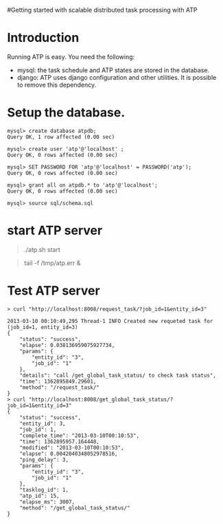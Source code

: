 #Getting started with scalable distributed task processing with ATP

# Introduction #

Running ATP is easy. You need the following:

  * mysql: the task schedule and ATP states are stored in the database.
  * django: ATP uses django configuration and other utilities. It is possible to remove this dependency.

# Setup the database. #
```
mysql> create database atpdb;
Query OK, 1 row affected (0.00 sec)

mysql> create user 'atp'@'localhost' ;
Query OK, 0 rows affected (0.00 sec)

mysql> SET PASSWORD FOR 'atp'@'localhost' = PASSWORD('atp');
Query OK, 0 rows affected (0.00 sec)

mysql> grant all on atpdb.* to 'atp'@'localhost';
Query OK, 0 rows affected (0.00 sec)

mysql> source sql/schema.sql

```

# start ATP server #
> ./atp.sh start

> tail -f /tmp/atp.err &

# Test ATP server #
```
> curl "http://localhost:8008/request_task/?job_id=1&entity_id=3"

2013-03-10 00:10:49,295 Thread-1 INFO Created new requeted task for (job_id=1, entity_id=3)
{
    "status": "success",
    "elapse": 0.038136959075927734,
    "params": {
        "entity_id": "3",
        "job_id": "1"
    },
    "details": "call /get_global_task_status/ to check task status",
    "time": 1362895849.29601,
    "method": "/request_task/"
}
> curl "http://localhost:8008/get_global_task_status/?job_id=1&entity_id=3"
{
    "status": "success",
    "entity_id": 3,
    "job_id": 1,
    "complete_time": "2013-03-10T00:10:53",
    "time": 1362895957.164448,
    "modified": "2013-03-10T00:10:53",
    "elapse": 0.0042040348052978516,
    "ping_delay": 3,
    "params": {
        "entity_id": "3",
        "job_id": "1"
    },
    "tasklog_id": 1,
    "atp_id": 15,
    "elapse_ms": 3007,
    "method": "/get_global_task_status/"
}

```